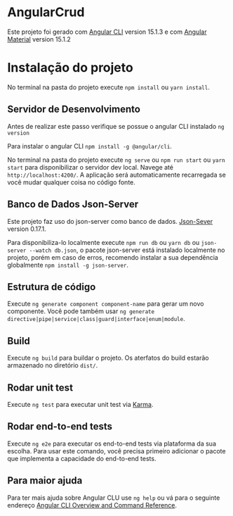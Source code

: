 # AngularCrud

Este projeto foi gerado com [Angular CLI](https://github.com/angular/angular-cli) version 15.1.3 e com [Angular Material](https://material.angular.io/) version 15.1.2

# Instalação do projeto

No terminal na pasta do projeto execute `npm install` ou `yarn install`.

## Servidor de Desenvolvimento

Antes de realizar este passo verifique se possue o angular CLI instalado `ng version`

Para instalar o angular CLI `npm install -g @angular/cli`.

No terminal na pasta do projeto execute `ng serve` ou `npm run start` ou `yarn start` para disponibilizar o servidor dev local. Navege até `http://localhost:4200/`. A aplicação será automaticamente recarregada se você mudar qualquer coisa no código fonte.

## Banco de Dados Json-Server

Este projeto faz uso do json-server como banco de dados. [Json-Sever](https://github.com/typicode/json-server) version 0.17.1.

Para disponibiliza-lo localmente execute `npm run db` ou `yarn db` ou `json-server --watch db.json`, o pacote json-server está instalado localmente no projeto, porém em caso de erros, recomendo instalar a sua dependência globalmente `npm install -g json-server`.

## Estrutura de código

Execute `ng generate component component-name` para gerar um novo componente. Você pode também usar `ng generate directive|pipe|service|class|guard|interface|enum|module`.

## Build

Execute `ng build` para buildar o projeto. Os aterfatos do build estarão armazenado no diretório `dist/`.

## Rodar unit test

Execute `ng test` para executar unit test via [Karma](https://karma-runner.github.io).

## Rodar end-to-end tests

Execute `ng e2e` para executar os end-to-end tests via plataforma da sua escolha. Para usar este comando,  você precisa primeiro adicionar o pacote que implementa a capacidade do end-to-end tests.

## Para maior ajuda

Para ter mais ajuda sobre Angular CLU use `ng help` ou vá para o seguinte endereço [Angular CLI Overview and Command Reference](https://angular.io/cli).


